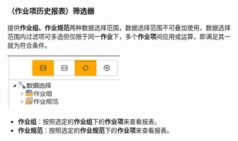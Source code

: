 ### （作业项历史报表）筛选器
提供**作业组、作业规范**两种数据选择范围，数据选择范围不可叠加使用，数据选择范围内过滤项可多选但仅限于同一**作业**下，多个**作业项**间应用或运算，即满足其一就为符合条件。

![](./images/筛选器.png)

* **作业组**：按照选定的**作业组**下的**作业项**来查看报表。
* **作业规范**：按照选定的**作业规范**下的**作业项**来查看报表。  